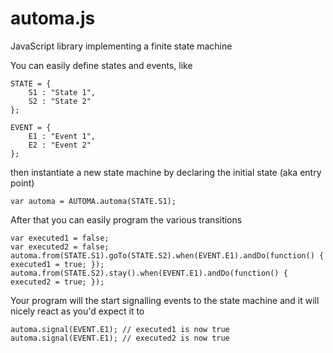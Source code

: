 automa.js
=========

JavaScript library implementing a finite state machine

You can easily define states and events, like

    STATE = {
        S1 : "State 1",
        S2 : "State 2"
    };

    EVENT = {
        E1 : "Event 1",
        E2 : "Event 2"
    };

then instantiate a new state machine by declaring the initial state (aka entry point)

    var automa = AUTOMA.automa(STATE.S1);
    
After that you can easily program the various transitions

    var executed1 = false;
    var executed2 = false;
    automa.from(STATE.S1).goTo(STATE.S2).when(EVENT.E1).andDo(function() { executed1 = true; });
    automa.from(STATE.S2).stay().when(EVENT.E1).andDo(function() { executed2 = true; });

Your program will the start signalling events to the state machine and it will nicely react as you'd expect it to

    automa.signal(EVENT.E1); // executed1 is now true
    automa.signal(EVENT.E1); // executed2 is now true
